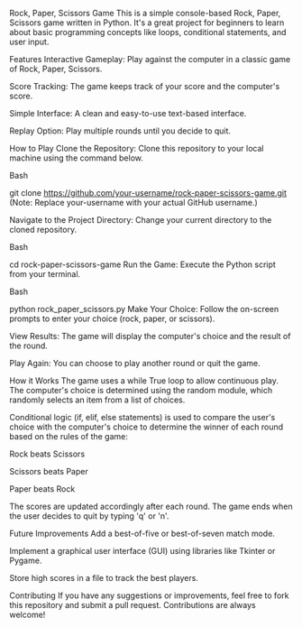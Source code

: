 Rock, Paper, Scissors Game 
This is a simple console-based Rock, Paper, Scissors game written in Python. It's a great project for beginners to learn about basic programming concepts like loops, conditional statements, and user input.

Features
Interactive Gameplay: Play against the computer in a classic game of Rock, Paper, Scissors.

Score Tracking: The game keeps track of your score and the computer's score.

Simple Interface: A clean and easy-to-use text-based interface.

Replay Option: Play multiple rounds until you decide to quit.

How to Play
Clone the Repository: Clone this repository to your local machine using the command below.

Bash

git clone https://github.com/your-username/rock-paper-scissors-game.git
(Note: Replace your-username with your actual GitHub username.)

Navigate to the Project Directory: Change your current directory to the cloned repository.

Bash

cd rock-paper-scissors-game
Run the Game: Execute the Python script from your terminal.

Bash

python rock_paper_scissors.py
Make Your Choice: Follow the on-screen prompts to enter your choice (rock, paper, or scissors).

View Results: The game will display the computer's choice and the result of the round.

Play Again: You can choose to play another round or quit the game.

How it Works
The game uses a while True loop to allow continuous play. The computer's choice is determined using the random module, which randomly selects an item from a list of choices.

Conditional logic (if, elif, else statements) is used to compare the user's choice with the computer's choice to determine the winner of each round based on the rules of the game:

Rock beats Scissors

Scissors beats Paper

Paper beats Rock

The scores are updated accordingly after each round. The game ends when the user decides to quit by typing 'q' or 'n'.

Future Improvements
Add a best-of-five or best-of-seven match mode.

Implement a graphical user interface (GUI) using libraries like Tkinter or Pygame.

Store high scores in a file to track the best players.

Contributing
If you have any suggestions or improvements, feel free to fork this repository and submit a pull request. Contributions are always welcome!

